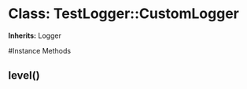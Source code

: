 # Class: TestLogger::CustomLogger
**Inherits:** Logger
    




#Instance Methods
## level() [](#method-i-level)

